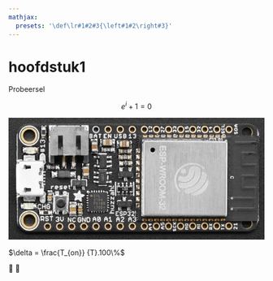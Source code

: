 ```yaml
---
mathjax:
  presets: '\def\lr#1#2#3{\left#1#2\right#3}'
---
```


# hoofdstuk1

<YoutubeVideo videoId="fr1E9aVnBxw" />

Probeersel

$$e^{i}+1=0$$

![alt ](./images/hero.jpg)


$\delta = \frac{T_{on}} {T}.100\%$

:tada: :100: